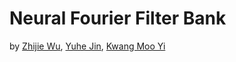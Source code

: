 # Neural Fourier Filter Bank
by [Zhijie Wu](https://zhijiew94.github.io/), [Yuhe Jin](https://scholar.google.ca/citations?user=oAYi1YQAAAAJ&hl=en), [Kwang Moo Yi](https://www.cs.ubc.ca/~kmyi/)
